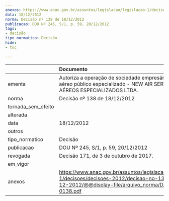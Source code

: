 ```yaml
---
anexos: https://www.anac.gov.br/assuntos/legislacao/legislacao-1/decisoes/decisoes-2012/decisao-no-138-de-18-12-2012/@@display-file/arquivo_norma/DA2012-0138.pdf
data: 18/12/2012
norma: Decisão nº 138 de 18/12/2012
publicacao: DOU Nº 245, S/1, p. 59, 20/12/2012
tags:
- decisão
tipo_normatico: Decisão
hide: 
- toc 
 
---
```


|                    | Documento                                                                                                                                                 |
|:-------------------|:----------------------------------------------------------------------------------------------------------------------------------------------------------|
| ementa             | Autoriza a operação de sociedade empresária de serviço aéreo público especializado - NEW AIR SERVIÇOS AÉREOS ESPECIALIZADOS LTDA.                         |
| norma              | Decisão nº 138 de 18/12/2012                                                                                                                              |
| tornada_sem_efeito |                                                                                                                                                           |
| alterada           |                                                                                                                                                           |
| data               | 18/12/2012                                                                                                                                                |
| outros             |                                                                                                                                                           |
| tipo_normatico     | Decisão                                                                                                                                                   |
| publicacao         | DOU Nº 245, S/1, p. 59, 20/12/2012                                                                                                                        |
| revogada           | Decisão 171, de 3 de outubro de 2017.                                                                                                                     |
| em_vigor           |                                                                                                                                                           |
| anexos             | https://www.anac.gov.br/assuntos/legislacao/legislacao-1/decisoes/decisoes-2012/decisao-no-138-de-18-12-2012/@@display-file/arquivo_norma/DA2012-0138.pdf |